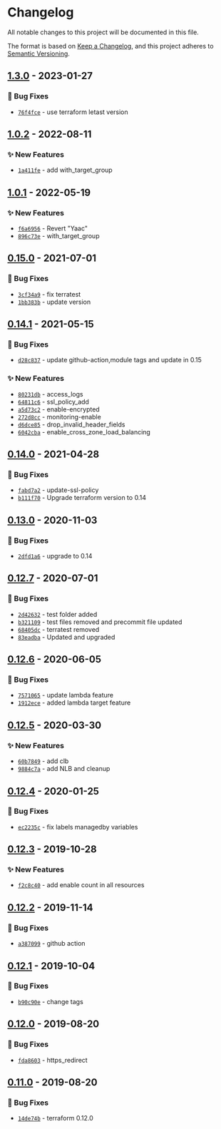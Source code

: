 # Changelog
All notable changes to this project will be documented in this file.

The format is based on [Keep a Changelog](https://keepachangelog.com/en/1.0.0/),
and this project adheres to [Semantic Versioning](https://semver.org/spec/v2.0.0.html).

## [1.3.0] - 2023-01-27
### :bug: Bug Fixes
- [`76f4fce`](https://github.com/clouddrove/terraform-aws-alb/commit/76f4fce8b71d0f9fa71ab068507e610c10e529a1) - use terraform letast version

## [1.0.2] - 2022-08-11
### :sparkles: New Features
- [`1a411fe`](https://github.com/clouddrove/terraform-aws-alb/commit/1a411fe44bb2e339e1a035b4552255d9b66aaeca) - add with_target_group


## [1.0.1] - 2022-05-19
### :sparkles: New Features
- [`f6a6956`](https://github.com/clouddrove/terraform-aws-alb/commit/f6a6956c8bd4135123584cbb5e1e151f2b8840c4) - Revert "Yaac"
- [`896c73e`](https://github.com/clouddrove/terraform-aws-alb/commit/896c73e5b729fd584f304da8abc91caf53b6681c) - with_target_group


## [0.15.0] - 2021-07-01
### :bug: Bug Fixes
- [`3cf34a9`](https://github.com/clouddrove/terraform-aws-alb/commit/3cf34a93635ed00be943fc78512c5e5cee7cadc5) - fix terratest
- [`1bb383b`](https://github.com/clouddrove/terraform-aws-alb/commit/1bb383b5ed051c23634d0b63474f44156f994b61) - update version

## [0.14.1] - 2021-05-15
### :bug: Bug Fixes
- [`d28c837`](https://github.com/clouddrove/terraform-aws-alb/commit/d28c837012972d49748e055bdb6d563e82abd8cb) - update github-action,module tags and update in 0.15

### :sparkles: New Features
- [`80231db`](https://github.com/clouddrove/terraform-aws-alb/commit/6e23823607fa03671378e6219e4086697f9cf236) - access_logs
- [`64811c6`](https://github.com/clouddrove/terraform-aws-alb/commit/64811c63c8ac73298a0eadcca8bce105fe9a6cef) - ssl_policy_add
- [`a5d73c2`](https://github.com/clouddrove/terraform-aws-alb/commit/a5d73c2accb43375eff585a379cb2e29ddc80ea5) - enable-encrypted
- [`272d8cc`](https://github.com/clouddrove/terraform-aws-alb/commit/272d8cc1571eab97fca63ef056305d6e001f5497) - monitoring-enable
- [`d6dce85`](https://github.com/clouddrove/terraform-aws-alb/commit/d6dce858beb131088d3f8a43373a5adfff007e8a) - drop_invalid_header_fields
- [`6042cba`](https://github.com/clouddrove/terraform-aws-alb/commit/6042cba01288f5e4573289265592338b05e6fb5f) - enable_cross_zone_load_balancing


## [0.14.0] - 2021-04-28
### :bug: Bug Fixes
- [`fabd7a2`](https://github.com/clouddrove/terraform-aws-alb/commit/fabd7a2faeb87a8598bf411054912e9cb3403b48) - update-ssl-policy
- [`b111f70`](https://github.com/clouddrove/terraform-aws-alb/commit/b111f70697792f192f72e488665a896b9719ee91) - Upgrade terraform version to 0.14


## [0.13.0] - 2020-11-03
### :bug: Bug Fixes
- [`2dfd1a6`](https://github.com/clouddrove/terraform-aws-alb/commit/2dfd1a61d7f841550863ad144e019c2da474419a) - upgrade to 0.14

## [0.12.7] - 2020-07-01
### :bug: Bug Fixes
- [`2d42632`](https://github.com/clouddrove/terraform-aws-alb/commit/2d426329538d1df50faf00dd7cc045c7b5da2011) - test folder added
- [`b321109`](https://github.com/clouddrove/terraform-aws-alb/commit/b321109025d8a347d0afaa84a2f4caefa283ab46) - test files removed and precommit file updated
- [`68405dc`](https://github.com/clouddrove/terraform-aws-alb/commit/68405dcda9bfee0686d3d11b3cdea13c7f9a2e57) - terratest removed
- [`83eadba`](https://github.com/clouddrove/terraform-aws-alb/commit/83eadba36c7618de9e1c092ad1a447c3209d83ce) - Updated and upgraded


## [0.12.6] - 2020-06-05
### :bug: Bug Fixes
- [`7571065`](https://github.com/clouddrove/terraform-aws-alb/commit/75710652bd273222ca164cfef37565cf9072e719) - update lambda feature
- [`1912ece`](https://github.com/clouddrove/terraform-aws-alb/commit/1912eceda9df55072d5b468477d30e1c2be97af3) - added lambda target feature

## [0.12.5] - 2020-03-30
### :sparkles: New Features
- [`60b7849`](https://github.com/clouddrove/terraform-aws-alb/commit/60b7849027ae79efb30bbdff07a0dc0078f70d4a) - add clb
- [`9884c7a`](https://github.com/clouddrove/terraform-aws-alb/commit/9884c7ad2786dab4e2b447694b140a50f76a161d) - add NLB and cleanup

## [0.12.4] - 2020-01-25
### :bug: Bug Fixes
- [`ec2235c`](https://github.com/clouddrove/terraform-aws-alb/commit/ec2235ccee6e2264d07fe7ae8984c9be855ac51f) - fix labels managedby variables

## [0.12.3] - 2019-10-28
### :sparkles: New Features
- [`f2c8c40`](https://github.com/clouddrove/terraform-aws-alb/commit/f2c8c406837c3e3f54f8b61d186970ba887fc130) - add enable count in all resources

## [0.12.2] - 2019-11-14
### :bug: Bug Fixes
- [`a387099`](https://github.com/clouddrove/terraform-aws-alb/commit/a3870998eb240d4f6dae45d77bd8a45050e2f5bf) - github action

## [0.12.1] - 2019-10-04
### :bug: Bug Fixes
- [`b90c90e`](https://github.com/clouddrove/terraform-aws-alb/commit/b90c90ef3ac87812a789d681cdfc740008da3555) - change tags

## [0.12.0] - 2019-08-20
### :bug: Bug Fixes
- [`fda8603`](https://github.com/clouddrove/terraform-aws-alb/commit/fda86037454978fd3205b95f21933b1fc17d1ca7) - https_redirect

## [0.11.0] - 2019-08-20
### :bug: Bug Fixes
- [`14de74b`](https://github.com/clouddrove/terraform-aws-alb/commit/14de74b3e9ee5021f118116670011a9622087fcf) - terraform 0.12.0


[0.11.0]: https://github.com/clouddrove/terraform-aws-alb/compare/0.11.0...master
[0.12.0]: https://github.com/clouddrove/terraform-aws-alb/compare/0.12.0...master
[0.12.1]: https://github.com/clouddrove/terraform-aws-alb/compare/0.12.1...master
[0.12.2]: https://github.com/clouddrove/terraform-aws-alb/compare/0.12.2...master
[0.12.3]: https://github.com/clouddrove/terraform-aws-alb/compare/0.12.3...master
[0.12.4]: https://github.com/clouddrove/terraform-aws-alb/compare/0.12.4...master
[0.12.5]: https://github.com/clouddrove/terraform-aws-alb/compare/0.12.5...master
[0.12.6]: https://github.com/clouddrove/terraform-aws-alb/compare/0.12.6...master
[0.12.7]: https://github.com/clouddrove/terraform-aws-alb/compare/0.12.6...master
[0.13.0]: https://github.com/clouddrove/terraform-aws-alb/compare/0.13.0...master
[0.14.0]: https://github.com/clouddrove/terraform-aws-alb/compare/0.14.0...master
[0.14.1]: https://github.com/clouddrove/terraform-aws-alb/compare/0.14.1...master
[0.15.0]: https://github.com/clouddrove/terraform-aws-alb/compare/0.15.0...master
[1.0.1]: https://github.com/clouddrove/terraform-aws-alb/compare/1.0.1...master
[1.0.2]: https://github.com/clouddrove/terraform-aws-alb/compare/1.0.2...master
[1.3.0]: https://github.com/clouddrove/terraform-aws-alb/compare/1.3.0...master